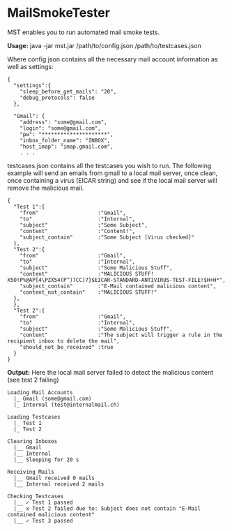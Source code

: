 # MailSmokeTester
MST enables you to run automated mail smoke tests.


**Usage:**
java -jar mst.jar /path/to/config.json /path/to/testcases.json

Where config.json contains all the necessary mail account information as well as settings:
```
{
  "settings":{
    "sleep_before_get_mails": "20",
    "debug_protocols": false
  },

  "Gmail": {
    "address": "some@gmail.com",
    "login": "some@gmail.com",
    "pw": "*********************",
    "inbox_folder_name": "INBOX",
    "host_imap": "imap.gmail.com",
    . . . 
```

testcases.json contains all the testcases you wish to run. The following example will send an emails from gmail to a local mail server, once clean, once containing a virus (EICAR string) and see if the local mail server will remove the malicious mail.
```
{
  "Test 1":{
    "from"                   :"Gmail",
    "to"                     :"Internal",
    "subject"                :"Some Subject",
    "content"                :"Content!",
    "subject_contain"        :"Some Subject [Virus checked]"
  },
  "Test 2":{
    "from"                   :"Gmail",
    "to"                     :"Internal",
    "subject"                :"Some Malicious Stuff",
    "content"                :"MALICIOUS STUFF! X5O!P%@AP[4\PZX54(P^)7CC)7}$EICAR-STANDARD-ANTIVIRUS-TEST-FILE!$H+H*",
    "subject_contain"        :"E-Mail contained malicious content",
    "content_not_contain"    :"MALICIOUS STUFF!"
  },
  },
  "Test 2":{
    "from"                   :"Gmail",
    "to"                     :"Internal",
    "subject"                :"Some Malicious Stuff",
    "content"                :"The subject will trigger a rule in the recipient inbox to delete the mail",
    "should_not_be_received" :true
  }
}
```

**Output:**
Here the local mail server failed to detect the malicious content (see test 2 failing)
```
Loading Mail Accounts
  |_ Gmail (some@gmail.com)
  |_ Internal (test@internalmail.ch)

Loading Testcases
  |_ Test 1
  |_ Test 2

Clearing Inboxes
  |__ Gmail
  |__ Internal
  |__ Sleeping for 20 s

Receiving Mails
  |__ Gmail received 0 mails
  |__ Internal received 2 mails

Checking Testcases
  |__ ✓ Test 1 passed
  |__ x Test 2 failed due to: Subject does not contain "E-Mail contained malicious content"
  |__ ✓ Test 3 passed

```
